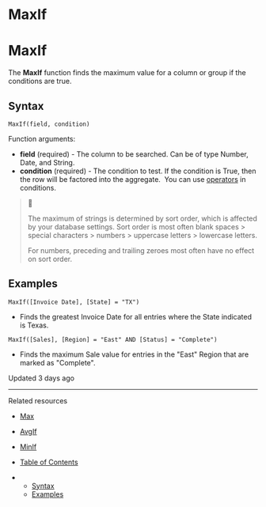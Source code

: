 # MaxIf

# MaxIf

The **MaxIf** function finds the maximum value for a column or group if the conditions are true.

## Syntax

`MaxIf(field, condition)`

Function arguments:

* **field** (required) - The column to be searched. Can be of type Number, Date, and String.
* **condition** (required) - The condition to test. If the condition is True, then the row will be factored into the aggregate.  You can use [operators](/docs/operators-overview) in conditions.

> 📘
>
> The maximum of strings is determined by sort order, which is affected by your database settings. Sort order is most often blank spaces > special characters > numbers > uppercase letters > lowercase letters.
>
> For numbers, preceding and trailing zeroes most often have no effect on sort order.

## Examples

```
MaxIf([Invoice Date], [State] = "TX")
```

* Finds the greatest Invoice Date for all entries where the State indicated is Texas.

```
MaxIf([Sales], [Region] = "East" AND [Status] = "Complete")
```

* Finds the maximum Sale value for entries in the "East" Region that are marked as "Complete".

Updated 3 days ago

---

Related resources

* [Max](/docs/max)
* [AvgIf](/docs/avgif)
* [MinIf](/docs/minif)

* [Table of Contents](#)
* + [Syntax](#syntax)
  + [Examples](#examples)
